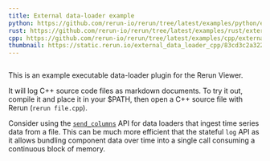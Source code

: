 ```yaml
---
title: External data-loader example
python: https://github.com/rerun-io/rerun/tree/latest/examples/python/external_data_loader/rerun-loader-python-file.py
rust: https://github.com/rerun-io/rerun/tree/latest/examples/rust/external_data_loader/src/main.rs
cpp: https://github.com/rerun-io/rerun/tree/latest/examples/cpp/external_data_loader/main.cpp
thumbnail: https://static.rerun.io/external_data_loader_cpp/83cd3c2a322911cf597cf74aeda01c8fe83e275f/480w.png
---
```


<picture>
  <img src="https://static.rerun.io/external_data_loader_cpp/83cd3c2a322911cf597cf74aeda01c8fe83e275f/full.png" alt="">
  <source media="(max-width: 480px)" srcset="https://static.rerun.io/external_data_loader_cpp/83cd3c2a322911cf597cf74aeda01c8fe83e275f/480w.png">
  <source media="(max-width: 768px)" srcset="https://static.rerun.io/external_data_loader_cpp/83cd3c2a322911cf597cf74aeda01c8fe83e275f/768w.png">
  <source media="(max-width: 1024px)" srcset="https://static.rerun.io/external_data_loader_cpp/83cd3c2a322911cf597cf74aeda01c8fe83e275f/1024w.png">
  <source media="(max-width: 1200px)" srcset="https://static.rerun.io/external_data_loader_cpp/83cd3c2a322911cf597cf74aeda01c8fe83e275f/1200w.png">
</picture>

This is an example executable data-loader plugin for the Rerun Viewer.

It will log C++ source code files as markdown documents.
To try it out, compile it and place it in your $PATH, then open a C++ source file with Rerun (`rerun file.cpp`).

Consider using the [`send_columns`](https://ref.rerun.io/docs/cpp/stable/classrerun_1_1_recording_stream.html#a4d8c152606ea11043b379b9baec2c6ae) API for data loaders that ingest time series data from a file.
This can be much more efficient that the stateful `log` API as it allows bundling
component data over time into a single call consuming a continuous block of memory.
